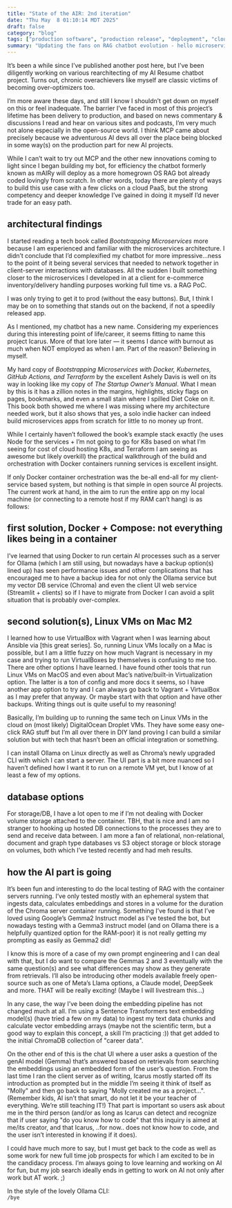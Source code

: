 ```yaml
---
title: "State of the AIR: 2nd iteration"
date: "Thu May  8 01:10:14 MDT 2025"
draft: false
category: "blog"
tags: ["production software", "production release", "deployment", "cloud computing", "architecture", "microservices"]
summary: "Updating the fans on RAG chatbot evolution - hello microservices!"
---
```


It’s been a while since I’ve published another post here, but I’ve been diligently working on various rearchitecting of my AI Resume chatbot project. Turns out, chronic overachievers like myself are classic victims of becoming over-optimizers too.

I’m more aware these days, and still I know I shouldn’t get down on myself on this or feel inadequate. The barrier I’ve faced in most of this project’s lifetime has been delivery to production, and based on news commentary & discussions I read and hear on various sites and podcasts, I’m very much not alone especially in the open-source world. I think MCP came about precisely because we adventurous AI devs all over the place being blocked in some way(s) on the production part for new AI projects.

While I can’t wait to try out MCP and the other new innovations coming to light since I began building my bot, for efficiency the chatbot formerly known as mAIRy will deploy as a more homegrown OS RAG bot already coded lovingly from scratch. In other words, today there are plenty of ways to build this use case with a few clicks on a cloud PaaS, but the strong competency and deeper knowledge I’ve gained in doing it myself I’d never trade for an easy path.

## architectural findings

I started reading a tech book called _Bootstrapping Microservices_ more because I am experienced and familiar with the microservices architecture. I didn’t conclude that I’d complexified my chatbot for more impressive…ness to the point of it being several services that needed to network together in client-server interactions with databases. All the sudden I built something closer to the microservices I developed in at a client for e-commerce inventory/delivery handling purposes working full time vs. a RAG PoC.

I was only trying to get it to prod (without the easy buttons). But, I think I may be on to something that stands out on the backend, if not a speedily released app.

As I mentioned, my chatbot has a new name. Considering my experiences during this interesting point of life/career, it seems fitting to name this project Icarus. More of that lore later — it seems I dance with burnout as much when NOT employed as when I am. Part of the reason? Believing in myself.

My hard copy of _Bootstrapping Microservices with Docker, Kubernetes, GitHub Actions, and Terraform_ by the excellent Ashely Davis is well on its way in looking like my copy of _The Startup Owner’s Manual_. What I mean by this is it has a zillion notes in the margins, highlights, sticky flags on pages, bookmarks, and even a small stain where I spilled Diet Coke on it. This book both showed me where I was missing where my architecture needed work, but it also shows that yes, a solo indie hacker can indeed build microservices apps from scratch for little to no money up front.

While I certainly haven’t followed the book’s example stack exactly (he uses Node for the services + I’m not going to go for K8s based on what I’m seeing for cost of cloud hosting K8s, and Terraform I am seeing as awesome but likely overkill) the practical walkthrough of the build and orchestration with Docker containers running services is excellent insight.

If only Docker container orchestration was the be-all end-all for my client-service based system, but nothing is that simple in open source AI projects. The current work at hand, in the aim to run the entire app on my local machine (or connecting to a remote host if my RAM can’t hang) is as follows:

## first solution, Docker + Compose: not everything likes being in a container

I’ve learned that using Docker to run certain AI processes such as a server for Ollama (which I am still using, but nowadays have a backup option(s) lined up) has seen performance issues and other complications that has encouraged me to have a backup idea for not only the Ollama service but my vector DB service (Chroma) and even the client UI web service (Streamlit + clients) so if I have to migrate from Docker I can avoid a split situation that is probably over-complex.

## second solution(s), Linux VMs on Mac M2

I learned how to use VirtualBox with Vagrant when I was learning about Ansible via [this great series]. So, running Linux VMs locally on a Mac is possible, but I am a little fuzzy on how much Vagrant is necessary in my case and trying to run VirtualBoxes by themselves is confusing to me too.
There are other options I have learned. I have found other tools that run Linux VMs on MacOS and even about Mac’s native/built-in Virtualization option. The latter is a ton of config and more docs it seems, so I have another app option to try and I can always go back to Vagrant + VirtualBox as I may prefer that anyway. Or maybe start with that option and have other backups. Writing things out is quite useful to my reasoning!

Basically, I’m building up to running the same tech on Linux VMs in the cloud on (most likely) DigitalOcean Droplet VMs. They have some easy one-click RAG stuff but I’m all over there in DIY land proving I can build a similar solution but with tech that hasn’t been an official integration or something.

I can install Ollama on Linux directly as well as Chroma’s newly upgraded CLI with which I can start a server. The UI part is a bit more nuanced so I haven’t defined how I want it to run on a remote VM yet, but I know of at least a few of my options.

## database options

For storage/DB, I have a lot open to me if I’m not dealing with Docker volume storage attached to the container. TBH, that is nice and I am no stranger to hooking up hosted DB connections to the processes they are to send and receive data between. I am more a fan of relational, non-relational, document and graph type databases vs S3 object storage or block storage on volumes, both which I’ve tested recently and had meh results.

## how the AI part is going

It’s been fun and interesting to do the local testing of RAG with the container servers running. I’ve only tested mostly with an ephemeral system that ingests data, calculates embeddings and stores in a volume for the duration of the Chroma server container running. Something I’ve found is that I’ve loved using Google’s Gemma2 Instruct model as I’ve tested the bot, but nowadays testing with a Gemma3 instruct model (and on Ollama there is a helpfully quantized option for the RAM-poor) it is not really getting my prompting as easily as Gemma2 did!

I know this is more of a case of my own prompt engineering and I can deal with that, but I do want to compare the Gemmas 2 and 3 eventually with the same question(s) and see what differences may show as they generate from retrievals. I’ll also be introducing other models available freely open-source such as one of Meta’s Llama options, a Claude model, DeepSeek and more. THAT will be really exciting! (Maybe I will livestream this…)

In any case, the way I’ve been doing the embedding pipeline has not changed much at all. I’m using a Sentence Transformers text embedding model(s) (have tried a few on my data) to ingest my text data chunks and calculate vector embedding arrays (maybe not the scientific term, but a good way to explain this concept, a skill I’m practicing :)) that get added to the initial ChromaDB collection of "career data".

On the other end of this is the chat UI where a user asks a question of the genAI model (Gemma) that’s answered based on retrievals from searching the embeddings using an embedded form of the user’s question. From the last time I ran the client server as of writing, Icarus mostly started off its introduction as prompted but in the middle I’m seeing it think of itself as "Molly" and then go back to saying "Molly created me as a project…". (Remember kids, AI isn’t that smart, do not let it be your teacher of everything. We’re still teaching IT!) That part is important so users ask about me in the third person (and/or as long as Icarus can detect and recognize that if user saying "do you know how to code" that this inquiry is aimed at me/its creator, and that Icarus, ..for now.. does not know how to code, and the user isn’t interested in knowing if it does).

I could have much more to say, but I must get back to the code as well as some work for new full time job prospects for which I am excited to be in the candidacy process. I’m always going to love learning and working on AI for fun, but my job search ideally ends in getting to work on AI not only after work but AT work. ;)

In the style of the lovely Ollama CLI:\
`/bye`
